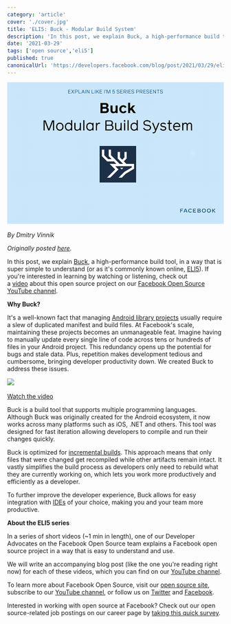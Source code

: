 ```yaml
---
category: 'article'
cover: './cover.jpg'
title: 'ELI5: Buck - Modular Build System'
description: 'In this post, we explain Buck, a high-performance build tool, in a way that is super simple to understand (or as it's commonly known online, ELI5).'
date: '2021-03-29'
tags: ['open source','eli5']
published: true
canonicalUrl: 'https://developers.facebook.com/blog/post/2021/03/29/eli5-buck-modular-build-system/'
---
```


![cover](./cover.jpg)

*By Dmitry Vinnik*

*Originally posted [here](https://developers.facebook.com/blog/post/2021/03/29/eli5-buck-modular-build-system/).*

In this post, we explain [Buck](https://l.facebook.com/l.php?u=https%3A%2F%2Fbuck.build%2F&h=AT3akxLohm2Fpa5gJJmTTJRo7KRBOfSb5EQxcc1ehMRtbaI4PivQkNN-CIANn-b5K-qOEjZvQsRGv4sWlyJHDP_Fk1OdMQXT7LhQoHxb0FGUyyK-jykU2fcraEy7ZjAadLhTZcgteZT7dy72GR90AtQzfvXTJSB0QSGM0H05Wh69C8hnNjmvA8XQ), a high-performance build tool, in a way that is super simple to understand (or as it's commonly known online, [ELI5](https://l.facebook.com/l.php?u=https%3A%2F%2Fwww.dictionary.com%2Fe%2Fslang%2Feli5%2F&h=AT2fxNkRtjPXq8plYijW7R5gcJGu3Q9r_oE4oPY1tiayMGDlD4NU_gWGbIvQu5GAZeaR9AvajJTOHhzRqsXETjc0sib3-amE6W53tcYwlMKPo9LP5tB2LOjJcBppsNFAUV5OnGTACJzMCBaIfDVk8cSG51R3GKIwQMV5KZpYnEQ)). If you're interested in learning by watching or listening, check out a [video](https://l.facebook.com/l.php?u=https%3A%2F%2Fyoutu.be%2FTX29-Edcnpg&h=AT0vgVR13dl0jwphDTwaAOYBm2ZbswRQlMv4Kw6biuXfBgQxJEi6NaC6fVO_TGDs9XH4Te0x_X1yKhVmORi26qr76oA0fYbP4LY6MyvWcH5ssIkfltVDD4BfL6aFXRxfBciN72OXDc98CnVjw8pz8Jy5S0fZtAlLhnUmtUtNT9Q) about this open source project on our [Facebook Open Source YouTube channel](https://l.facebook.com/l.php?u=https%3A%2F%2Fwww.youtube.com%2Fc%2FFacebookOpenSource&h=AT0brHeNrWNA6bscOh1msH-FRUlip8EV4nt7f_ZfA_ShqYuxiYe_MP_cGFBk2CUeZeJeK4eDXS5QuewXtKkaMM9A-baz4Kzi0G1LS7pGmPjYwoIxI5GE8l7-9Me80wgTv2j-7qPY5X8W1kO51PGoBbm-9MHy6zkkkclZ7JGdphs).

**Why Buck?**

It's a well-known fact that managing [Android library projects](https://l.facebook.com/l.php?u=https%3A%2F%2Fdeveloper.android.com%2Fstudio%2Fprojects%23LibraryProjects%29&h=AT0rP4-UowQCEfD5z0hevX5fauNsbKY41v_uVjTq3PkPLzMx5MwXeoIDFJLXiigEGNmBmej-gC_C_a-sIwS67U7OTsAJUFAP-chegw-ic8-lkJqywGvB2DmYcGreD_W60xOdyld5oN60cdkJv-h1BKad2KwJhX-AUkqhbfZkGT8) usually require a slew of duplicated manifest and build files. At Facebook's scale, maintaining these projects becomes an unmanageable feat. Imagine having to manually update every single line of code across tens or hundreds of files in your Android project. This redundancy opens up the potential for bugs and stale data. Plus, repetition makes development tedious and cumbersome, bringing developer productivity down. We created Buck to address these issues.

[![](https://scontent.fyvr1-1.fna.fbcdn.net/v/t39.2365-6/162939996_148699473813193_7058908760195110652_n.jpg?_nc_cat=102&ccb=1-7&_nc_sid=ad8a9d&_nc_ohc=aBaXOqn_G84AX93cKhX&_nc_ht=scontent.fyvr1-1.fna&oh=00_AfBK4d_OurKjiJwNkrFx3WhFuFVZooSuB0vhCSPT42lKSg&oe=6377540B)](https://l.facebook.com/l.php?u=https%3A%2F%2Fyoutu.be%2FTX29-Edcnpg&h=AT0UMhOmFnC0DfyP9GDOynscx8-o1TnOPZz3fu1fD1TgaoqB76ToQUpy5hpS0EKWSIE4e58Ir1ZN_hxJRi5cb-jU1xaBJuVymzaVd4yz2WUHzSpOG2rtjb9B7zMHVu1Xf2jfDr8uAZ4hTKx7qr3qExbIYVpkhiWu-08E_kz5jWQB0E8DaVXWTJRc)

[Watch the video](https://l.facebook.com/l.php?u=https%3A%2F%2Fyoutu.be%2FTX29-Edcnpg&h=AT1ubcx4nPwTFadiZ6nxK3Euy7C5WB9oF11Dq6ktBkqRxTtTe1rjARhzzXHxWykHPPBYXE0kOLNRftBpiVUTY86n4b3MrjygMLu5SK98Wb1kF5j0GPtDBjOjXmPtQmx0o2UB67mXB6DHGKn_-BQ9hd5QS-pXfHP-KjP_CzaNl5o)

Buck is a build tool that supports multiple programming languages. Although Buck was originally created for the Android ecosystem, it now works across many platforms such as iOS, .NET and others. This tool was designed for fast iteration allowing developers to compile and run their changes quickly.

Buck is optimized for [incremental builds](https://l.facebook.com/l.php?u=https%3A%2F%2Fen.wikipedia.org%2Fwiki%2FIncremental_build_model&h=AT10_8nonefj9MUnfv0oLlNqmuWgDTeP5DZ5LDp7laqHKkm5OoeaipbqMWAKs-cV5CbLYF3dlOpw-QgzxbvF9hXfFNKozk_iQfD38YrRyG60gMbGJOl0u84R3dCjmA5AN_piKu3WSJ39oIx0ZhgQ3XYNrXcMo7s_3L4069Q6XVQ). This approach means that only files that were changed get recompiled while other artifacts remain intact. It vastly simplifies the build process as developers only need to rebuild what they are currently working on, which lets you work more productively and efficiently as a developer.

To further improve the developer experience, Buck allows for easy integration with [IDEs](https://l.facebook.com/l.php?u=https%3A%2F%2Fbuck.build%2Fsetup%2Fintellij_plugin_install.html&h=AT3zrL8ccZCeZyrZWIB9es-jVf7H4NHSjrhGm74Js9OduHZadFtHX6E11ihbsNMONqsaU0P-6uxZI_N-tjDEbFLyp3_sNVIzETWG0jfxow_v5ivAHiJXayyJsvU6ofoijdsFDkgGW6MmZ1BFlefgGus64XLKyOS5mAkGrC59tAc) of your choice, making you and your team more productive.

**About the ELI5 series**

In a series of short videos (~1 min in length), one of our Developer Advocates on the Facebook Open Source team explains a Facebook open source project in a way that is easy to understand and use.

We will write an accompanying blog post (like the one you're reading right now) for each of these videos, which you can find on our [YouTube channel](https://l.facebook.com/l.php?u=https%3A%2F%2Fwww.youtube.com%2Fchannel%2FUCCQY962PmHabTjaHv2wJzfQ&h=AT2Sep9Te7bD_32Dwg1ZRKiDa0BznNR4r_EBSL3uXmV4sscOetw_4PaZ4AZRqs1CL2hrHbZQBHKluq_mwK2AaaTlm2X1Dpuc0N3gp8x7AXCGfuXFU1iJ3QYs1qRZlg_uayD8dBD75-2MWigZznu82u0gHIn1OaXgwpKZlbtnNwY).

To learn more about Facebook Open Source, visit our [open source site](https://opensource.facebook.com/), subscribe to our [YouTube channel](https://l.facebook.com/l.php?u=https%3A%2F%2Fwww.youtube.com%2Fchannel%2FUCCQY962PmHabTjaHv2wJzfQ&h=AT0cJeos0L5oSweXoA8c5I7xJnicEQGf2ayQlHEnYoknEdUemQ0DD3iDQXkeQpmpklRL-ZYEOncw-Cm6XkIkMQKAuJ-AcmpkKYyIFLyJCdzfG1XIe6EDvY-B8_x-ZutbiCmJ5vECHoy1bfaXJdqGtBxhhghS4SPLKA8Dh8nEexfz5b9qTXi7PZ9I), or follow us on [Twitter](https://l.facebook.com/l.php?u=https%3A%2F%2Ftwitter.com%2FfbOpenSource&h=AT0XIVzqNh_mAXXIPMbACgtHPXXJ0cmUoY0V-70dTfePQEXm6QqRm3UtaEnxDXNkaUX9kveKAm2xY6UdN1y3Dkeqgzg64y5DLCuxoHiCulsFGhmyQxr33pGyHmjMtUOvhAUwcGM3_9B0Jzmdve2wVCXLZG4pYfSa40RU8BV9kk0) and [Facebook](https://www.facebook.com/fbOpenSource/?ref=aymt_homepage_panel&eid=ARDXvVAPwnpPxsaQUtdpdrWV6jhb5mz67ET63dJme3yZIeS0ACffMtUeMkdUFwe3UjT61YNDIy_rXwdD).

Interested in working with open source at Facebook? Check out our open source-related job postings on our career page by [taking this quick survey](https://www.surveymonkey.com/r/V76PRN3).